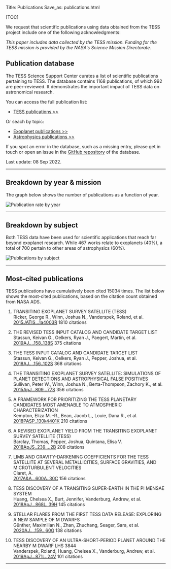 Title: Publications
Save_as: publications.html

[TOC]

We request that scientific publications using data obtained from the TESS project include one of the following acknowledgments:

*This paper includes data collected by the TESS mission. Funding for
the TESS mission is provided by the NASA's Science Mission Directorate.*

## Publication database

The TESS Science Support Center curates a list of scientific publications
pertaining to TESS.
The database contains 1168 publications,
of which 992 are peer-reviewed.
It demonstrates the important impact of TESS data
on astronomical research.

You can access the full publication list:

 * [TESS publications >>](tpub.html)

Or seach by topic:

 * [Exoplanet publications >>](tpub-exoplanets.html)
 * [Astrophysics publications >>](tpub-astrophysics.html)

If you spot an error in the database, such as a missing entry,
please get in touch or open an issue in the <a href="https://github.com/tessgi/tpub">GitHub repository</a> of the database.

Last update: 08 Sep 2022.

<hr/>

## Breakdown by year & mission

The graph below shows the number of publications as a function
of year.

![Publication rate by year](images/tpub/tpub-publication-rate.png)

<hr/>

## Breakdown by subject

Both TESS data have been used for scientific applications
that reach far beyond exoplanet research.
While 467 works relate to exoplanets
(40%),
a total of 700
pertain to other areas of astrophysics
(60%).


![Publications by subject](images/tpub/tpub-piechart.png)

<hr/>

## Most-cited publications

TESS publications have cumulatively been cited
15034 times.
The list below shows the most-cited publications,
based on the citation count obtained from NASA ADS.


1. TRANSITING EXOPLANET SURVEY SATELLITE (TESS)  
Ricker, George R., Winn, Joshua N., Vanderspek, Roland, et al.    
[2015JATIS...1a4003R](http://adsabs.harvard.edu/abs/2015JATIS...1a4003R)
<span class="badge">1810 citations</span>

2. THE REVISED TESS INPUT CATALOG AND CANDIDATE TARGET LIST  
Stassun, Keivan G., Oelkers, Ryan J., Paegert, Martin, et al.    
[2019AJ....158..138S](http://adsabs.harvard.edu/abs/2019AJ....158..138S)
<span class="badge">375 citations</span>

3. THE TESS INPUT CATALOG AND CANDIDATE TARGET LIST  
Stassun, Keivan G., Oelkers, Ryan J., Pepper, Joshua, et al.    
[2018AJ....156..102S](http://adsabs.harvard.edu/abs/2018AJ....156..102S)
<span class="badge">368 citations</span>

4. THE TRANSITING EXOPLANET SURVEY SATELLITE: SIMULATIONS OF PLANET DETECTIONS AND ASTROPHYSICAL FALSE POSITIVES  
Sullivan, Peter W., Winn, Joshua N., Berta-Thompson, Zachory K., et al.    
[2015ApJ...809...77S](http://adsabs.harvard.edu/abs/2015ApJ...809...77S)
<span class="badge">356 citations</span>

5. A FRAMEWORK FOR PRIORITIZING THE TESS PLANETARY CANDIDATES MOST AMENABLE TO ATMOSPHERIC CHARACTERIZATION  
Kempton, Eliza M. -R., Bean, Jacob L., Louie, Dana R., et al.    
[2018PASP..130k4401K](http://adsabs.harvard.edu/abs/2018PASP..130k4401K)
<span class="badge">210 citations</span>

6. A REVISED EXOPLANET YIELD FROM THE TRANSITING EXOPLANET SURVEY SATELLITE (TESS)  
Barclay, Thomas, Pepper, Joshua, Quintana, Elisa V.    
[2018ApJS..239....2B](http://adsabs.harvard.edu/abs/2018ApJS..239....2B)
<span class="badge">208 citations</span>

7. LIMB AND GRAVITY-DARKENING COEFFICIENTS FOR THE TESS SATELLITE AT SEVERAL METALLICITIES, SURFACE GRAVITIES, AND MICROTURBULENT VELOCITIES  
Claret, A.    
[2017A&A...600A..30C](http://adsabs.harvard.edu/abs/2017A&A...600A..30C)
<span class="badge">156 citations</span>

8. TESS DISCOVERY OF A TRANSITING SUPER-EARTH IN THE PI MENSAE SYSTEM  
Huang, Chelsea X., Burt, Jennifer, Vanderburg, Andrew, et al.    
[2018ApJ...868L..39H](http://adsabs.harvard.edu/abs/2018ApJ...868L..39H)
<span class="badge">145 citations</span>

9. STELLAR FLARES FROM THE FIRST TESS DATA RELEASE: EXPLORING A NEW SAMPLE OF M DWARFS  
Günther, Maximilian N., Zhan, Zhuchang, Seager, Sara, et al.    
[2020AJ....159...60G](http://adsabs.harvard.edu/abs/2020AJ....159...60G)
<span class="badge">138 citations</span>

10. TESS DISCOVERY OF AN ULTRA-SHORT-PERIOD PLANET AROUND THE NEARBY M DWARF LHS 3844  
Vanderspek, Roland, Huang, Chelsea X., Vanderburg, Andrew, et al.    
[2019ApJ...871L..24V](http://adsabs.harvard.edu/abs/2019ApJ...871L..24V)
<span class="badge">101 citations</span>
<hr/>

<!-- 
## Most-read publications

The read count shown below is obtained from the ADS API
and indicates the number of times the article has been downloaded
within the last 90 days.

<hr/>

-->

<!-- ## Most-active authors

The entries in the publication database have been authored and co-authored
by a total of 5099 unique author names.
Here we list the most-active authors, defined as those with six or more first-author publications in our database.


 * Southworth, J (14 publications)

 * Bouma, L (9 publications)

 * Balona, L (8 publications)

 * Lee, J (7 publications)

 * Howard, W (7 publications)

 * Jayasinghe, T (7 publications)

 * Kostov, V (6 publications)

 * Cloutier, R (6 publications)

 * Feinstein, A (6 publications)

 * Wong, I (6 publications)
-->